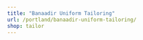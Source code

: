 ```yaml
---
title: "Banaadir Uniform Tailoring"
url: /portland/banaadir-uniform-tailoring/
shop: tailor
---
```


